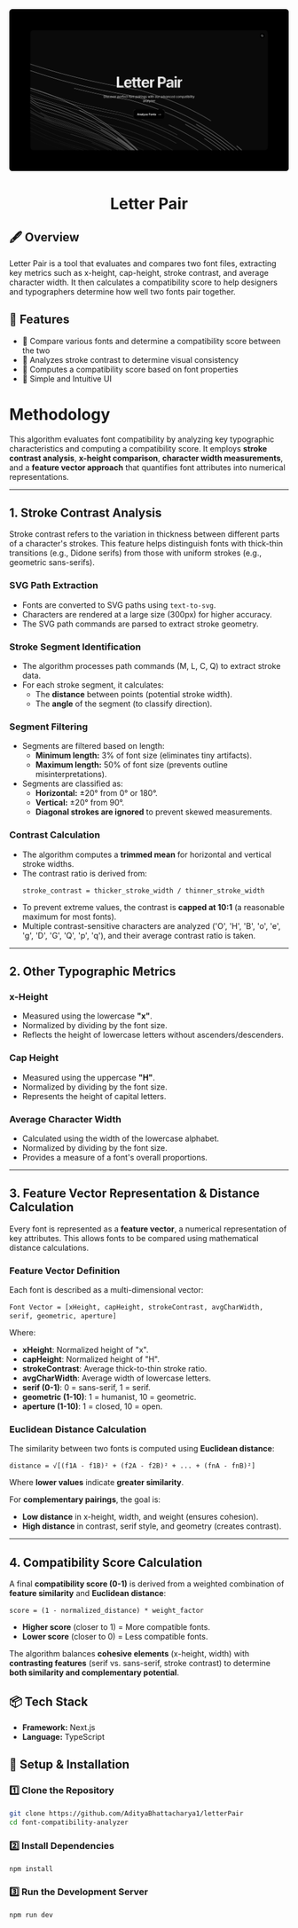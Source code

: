 <img src="./public/hero-2.png" />

<h1 style="text-align: center;">Letter Pair</h1>

## 🖋️ Overview

Letter Pair is a tool that evaluates and compares two font files, extracting key metrics such as x-height, cap-height, stroke contrast, and average character width. It then calculates a compatibility score to help designers and typographers determine how well two fonts pair together.

## 🚀 Features

-   📏 Compare various fonts and determine a compatibility score between the two
-   🎨 Analyzes stroke contrast to determine visual consistency
-   🧮 Computes a compatibility score based on font properties
-   📂 Simple and Intuitive UI

# **Methodology**

This algorithm evaluates font compatibility by analyzing key typographic characteristics and computing a compatibility score. It employs **stroke contrast analysis**, **x-height comparison**, **character width measurements**, and a **feature vector approach** that quantifies font attributes into numerical representations.

---

## **1. Stroke Contrast Analysis**

Stroke contrast refers to the variation in thickness between different parts of a character's strokes. This feature helps distinguish fonts with thick-thin transitions (e.g., Didone serifs) from those with uniform strokes (e.g., geometric sans-serifs).

### **SVG Path Extraction**

-   Fonts are converted to SVG paths using `text-to-svg`.
-   Characters are rendered at a large size (300px) for higher accuracy.
-   The SVG path commands are parsed to extract stroke geometry.

### **Stroke Segment Identification**

-   The algorithm processes path commands (M, L, C, Q) to extract stroke data.
-   For each stroke segment, it calculates:
    -   The **distance** between points (potential stroke width).
    -   The **angle** of the segment (to classify direction).

### **Segment Filtering**

-   Segments are filtered based on length:
    -   **Minimum length:** 3% of font size (eliminates tiny artifacts).
    -   **Maximum length:** 50% of font size (prevents outline misinterpretations).
-   Segments are classified as:
    -   **Horizontal:** ±20° from 0° or 180°.
    -   **Vertical:** ±20° from 90°.
    -   **Diagonal strokes are ignored** to prevent skewed measurements.

### **Contrast Calculation**

-   The algorithm computes a **trimmed mean** for horizontal and vertical stroke widths.
-   The contrast ratio is derived from:
    ```
    stroke_contrast = thicker_stroke_width / thinner_stroke_width
    ```
-   To prevent extreme values, the contrast is **capped at 10:1** (a reasonable maximum for most fonts).
-   Multiple contrast-sensitive characters are analyzed ('O', 'H', 'B', 'o', 'e', 'g', 'D', 'G', 'Q', 'p', 'q'), and their average contrast ratio is taken.

---

## **2. Other Typographic Metrics**

### **x-Height**

-   Measured using the lowercase **"x"**.
-   Normalized by dividing by the font size.
-   Reflects the height of lowercase letters without ascenders/descenders.

### **Cap Height**

-   Measured using the uppercase **"H"**.
-   Normalized by dividing by the font size.
-   Represents the height of capital letters.

### **Average Character Width**

-   Calculated using the width of the lowercase alphabet.
-   Normalized by dividing by the font size.
-   Provides a measure of a font's overall proportions.

---

## **3. Feature Vector Representation & Distance Calculation**

Every font is represented as a **feature vector**, a numerical representation of key attributes. This allows fonts to be compared using mathematical distance calculations.

### **Feature Vector Definition**

Each font is described as a multi-dimensional vector:

```
Font Vector = [xHeight, capHeight, strokeContrast, avgCharWidth, serif, geometric, aperture]
```

Where:

-   **xHeight**: Normalized height of "x".
-   **capHeight**: Normalized height of "H".
-   **strokeContrast**: Average thick-to-thin stroke ratio.
-   **avgCharWidth**: Average width of lowercase letters.
-   **serif (0-1)**: 0 = sans-serif, 1 = serif.
-   **geometric (1-10)**: 1 = humanist, 10 = geometric.
-   **aperture (1-10)**: 1 = closed, 10 = open.

### **Euclidean Distance Calculation**

The similarity between two fonts is computed using **Euclidean distance**:

```
distance = √[(f1A - f1B)² + (f2A - f2B)² + ... + (fnA - fnB)²]
```

Where **lower values** indicate **greater similarity**.

For **complementary pairings**, the goal is:

-   **Low distance** in x-height, width, and weight (ensures cohesion).
-   **High distance** in contrast, serif style, and geometry (creates contrast).

---

## **4. Compatibility Score Calculation**

A final **compatibility score (0-1)** is derived from a weighted combination of **feature similarity** and **Euclidean distance**:

```
score = (1 - normalized_distance) * weight_factor
```

-   **Higher score** (closer to 1) = More compatible fonts.
-   **Lower score** (closer to 0) = Less compatible fonts.

The algorithm balances **cohesive elements** (x-height, width) with **contrasting features** (serif vs. sans-serif, stroke contrast) to determine **both similarity and complementary potential**.

## 📦 Tech Stack

-   **Framework:** Next.js
-   **Language:** TypeScript

## 🔧 Setup & Installation

### 1️⃣ Clone the Repository

```sh
git clone https://github.com/AdityaBhattacharya1/letterPair
cd font-compatibility-analyzer
```

### 2️⃣ Install Dependencies

```sh
npm install
```

### 3️⃣ Run the Development Server

```sh
npm run dev
```
